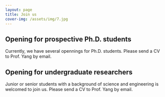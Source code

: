 ```yaml
---
layout: page
title: Join us
cover-img: /assets/img/7.jpg
---
```


## Opening for prospective Ph.D. students
Currently, we have several opennings for Ph.D. students. Please send a CV to Prof. Yang by email.

## Opening for undergraduate researchers
Junior or senior students with a background of science and engineering is welcomed to join us. Please send a CV to Prof. Yang by email.